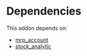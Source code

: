 # Dependencies

This addon depends on:

- [mrp_account](https://github.com/bringout/oca-ocb-accounting/tree/eb4335e9848ccce1d07fb3692af80937feeb0e3c/odoo-bringout-oca-ocb-mrp_account)
- [stock_analytic](https://github.com/bringout/oca-financial)
